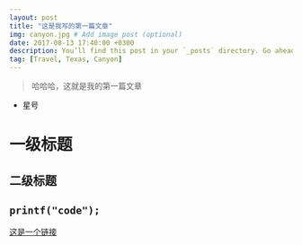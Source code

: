 ```yaml
---
layout: post
title: "这是我写的第一篇文章"
img: canyon.jpg # Add image post (optional)
date: 2017-08-13 17:40:00 +0300
description: You’ll find this post in your `_posts` directory. Go ahead and edit it and re-build the site to see your changes. # Add post description (optional)
tag: [Travel, Texas, Canyon]
---
```

> 哈哈哈，这就是我的第一篇文章
* 星号
# 一级标题
## 二级标题
`printf("code");`
---
[这是一个链接](www.baidu.com)
